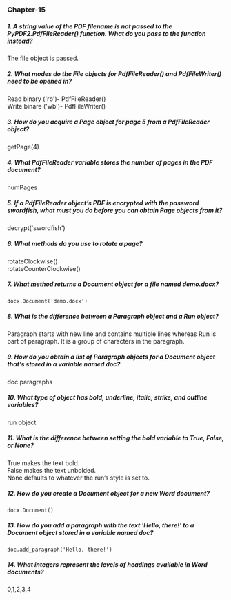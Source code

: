### Chapter-15
##### 1. A string value of the PDF filename is not passed to the PyPDF2.PdfFileReader() function. What do you pass to the function instead?
The file object is passed.

##### 2. What modes do the File objects for PdfFileReader() and PdfFileWriter() need to be opened in?
Read binary ('rb')- PdfFileReader()\
Write binare ('wb')- PdfFileWriter()

##### 3. How do you acquire a Page object for page 5 from a PdfFileReader object?
getPage(4)

##### 4. What PdfFileReader variable stores the number of pages in the PDF document?
numPages

##### 5. If a PdfFileReader object’s PDF is encrypted with the password swordfish, what must you do before you can obtain Page objects from it?
decrypt('swordfish')

##### 6. What methods do you use to rotate a page?
rotateClockwise()\
rotateCounterClockwise()

##### 7. What method returns a Document object for a file named demo.docx?
```
docx.Document('demo.docx')
```

##### 8. What is the difference between a Paragraph object and a Run object?
Paragraph starts with new line and contains multiple lines whereas Run is part of paragraph. It is a group of characters in the paragraph.

##### 9. How do you obtain a list of Paragraph objects for a Document object that’s stored in a variable named doc?
doc.paragraphs

##### 10. What type of object has bold, underline, italic, strike, and outline variables?
run object

##### 11. What is the difference between setting the bold variable to True, False, or None?
True makes the text bold.\
False makes the text unbolded.\
None defaults to whatever the run’s style is set to.

##### 12. How do you create a Document object for a new Word document?
```
docx.Document()
```

##### 13. How do you add a paragraph with the text 'Hello, there!' to a Document object stored in a variable named doc?
```
doc.add_paragraph('Hello, there!')
```

##### 14. What integers represent the levels of headings available in Word documents?
0,1,2,3,4
